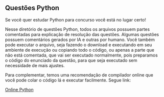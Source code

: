 ## Questões Python
Se você quer estudar Python para concurso você está no lugar certo! 

Nesse diretório de questões Python, todos os arquivos possuem partes comentadas para explicação de resolução das questões. Algumas questões possuem comentários gerados por IA e outras por humano.
Você também pode executar o arquivo, seja fazendo o download e executando em seu ambiente de execução
ou copiando todo o código, ou apenas a parte que não está comentada, que vai ser executado normalmente, pois preparamos o código do enunciado da questão, para que seja executado sem necessidade de mais ajustes.

Para complementar, temos uma recomendação de compilador online que você pode colar o código lá e executar facilmente. Segue link:

[Online Python](https://www.online-python.com/)

